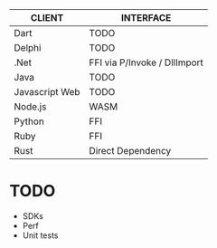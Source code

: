 | CLIENT | INTERFACE |
|---|---|
| Dart | TODO |
| Delphi | TODO |
| .Net | FFI via P/Invoke / DllImport |
| Java | TODO |
| Javascript Web | TODO |
| Node.js | WASM |
| Python | FFI |
| Ruby | FFI |
| Rust | Direct Dependency |


# TODO
* SDKs
* Perf
* Unit tests